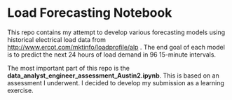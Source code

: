 
# Load Forecasting Notebook

This repo contains my attempt to develop various forecasting models using historical electrical load data from http://www.ercot.com/mktinfo/loadprofile/alp .
The end goal of each model is to predict the next 24 hours of load demand in 96 15-minute intervals.

The most important part of this repo is the **data_analyst_engineer_assessment_Austin2.ipynb**. This is based on an assessment I underwent. 
I decided to develop my submission as a learning exercise.
